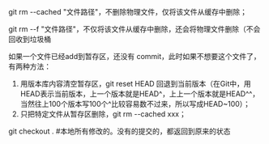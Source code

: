 git rm --cached "文件路径"，不删除物理文件，仅将该文件从缓存中删除；

git rm --f "文件路径"，不仅将该文件从缓存中删除，还会将物理文件删除（不会回收到垃圾桶

如果一个文件已经add到暂存区，还没有 commit，此时如果不想要这个文件了，有两种方法：

1. 用版本库内容清空暂存区，git reset HEAD 回退到当前版本（在Git中，用HEAD表示当前版本，上一个版本就是HEAD^，上上一个版本就是HEAD^^，当然往上100个版本写100个^比较容易数不过来，所以写成HEAD~100）；
2. 只把特定文件从暂存区删除，git rm --cached xxx；



git checkout . #本地所有修改的。没有的提交的，都返回到原来的状态
